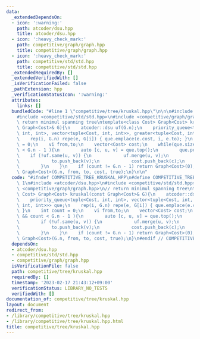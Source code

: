 ```yaml
---
data:
  _extendedDependsOn:
  - icon: ':warning:'
    path: atcoder/dsu.hpp
    title: atcoder/dsu.hpp
  - icon: ':heavy_check_mark:'
    path: competitive/graph/graph.hpp
    title: competitive/graph/graph.hpp
  - icon: ':heavy_check_mark:'
    path: competitive/std/std.hpp
    title: competitive/std/std.hpp
  _extendedRequiredBy: []
  _extendedVerifiedWith: []
  _isVerificationFailed: false
  _pathExtension: hpp
  _verificationStatusIcon: ':warning:'
  attributes:
    links: []
  bundledCode: "#line 1 \"competitive/tree/kruskal.hpp\"\n\n\n#include <atcoder/dsu.hpp>\n\
    #include <competitive/std/std.hpp>\n#include <competitive/graph/graph.hpp>\n//\
    \ return minimul spanning tree\ntemplate<class Cost> Graph<Cost> kruskal(const\
    \ Graph<Cost>& G){\n    atcoder::dsu uf(G.n);\n    priority_queue<tuple<Cost,\
    \ int, int>, vector<tuple<Cost, int, int>>, greater<tuple<Cost, int, int>>> que;\n\
    \    rep(i, G.n) repe(e, G[i]) { que.emplace(e.cost, i, e.to); }\n    int count\
    \ = 0;\n    vi from,to;\n    vector<Cost> cost;\n    while(que.size() && count\
    \ < G.n - 1 ){\n        auto [c, u, v] = que.top();\n        que.pop();\n    \
    \    if (!uf.same(u, v)) {\n            uf.merge(u, v);\n            from.push_back(u);\n\
    \            to.push_back(v);\n            cost.push_back(c);\n            count++;\n\
    \        }\n    }\n    if (count != G.n - 1) return Graph<Cost>(0);\n    return\
    \ Graph<Cost>(G.n, from, to, cost, true);\n}\n\n"
  code: "#ifndef COMPETITIVE_TREE_KRUSKAL_HPP\n#define COMPETITIVE_TREE_KRUSKAL_HPP\
    \ 1\n#include <atcoder/dsu.hpp>\n#include <competitive/std/std.hpp>\n#include\
    \ <competitive/graph/graph.hpp>\n// return minimul spanning tree\ntemplate<class\
    \ Cost> Graph<Cost> kruskal(const Graph<Cost>& G){\n    atcoder::dsu uf(G.n);\n\
    \    priority_queue<tuple<Cost, int, int>, vector<tuple<Cost, int, int>>, greater<tuple<Cost,\
    \ int, int>>> que;\n    rep(i, G.n) repe(e, G[i]) { que.emplace(e.cost, i, e.to);\
    \ }\n    int count = 0;\n    vi from,to;\n    vector<Cost> cost;\n    while(que.size()\
    \ && count < G.n - 1 ){\n        auto [c, u, v] = que.top();\n        que.pop();\n\
    \        if (!uf.same(u, v)) {\n            uf.merge(u, v);\n            from.push_back(u);\n\
    \            to.push_back(v);\n            cost.push_back(c);\n            count++;\n\
    \        }\n    }\n    if (count != G.n - 1) return Graph<Cost>(0);\n    return\
    \ Graph<Cost>(G.n, from, to, cost, true);\n}\n#endif // COMPETITIVE_TREE_KRUSKAL_HPP"
  dependsOn:
  - atcoder/dsu.hpp
  - competitive/std/std.hpp
  - competitive/graph/graph.hpp
  isVerificationFile: false
  path: competitive/tree/kruskal.hpp
  requiredBy: []
  timestamp: '2023-02-17 21:43:12+09:00'
  verificationStatus: LIBRARY_NO_TESTS
  verifiedWith: []
documentation_of: competitive/tree/kruskal.hpp
layout: document
redirect_from:
- /library/competitive/tree/kruskal.hpp
- /library/competitive/tree/kruskal.hpp.html
title: competitive/tree/kruskal.hpp
---
```

